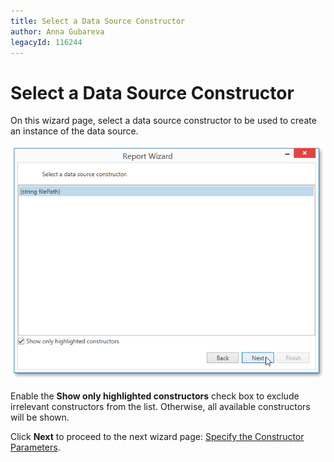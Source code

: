 ```yaml
---
title: Select a Data Source Constructor
author: Anna Gubareva
legacyId: 116244
---
```

# Select a Data Source Constructor
On this wizard page, select a data source constructor to be used to create an instance of the data source.

![WpfReportWizard_Object_SelectDataSourceConstructor](../../../../../../images/img122880.png)

Enable the **Show only highlighted constructors** check box to exclude irrelevant constructors from the list. Otherwise, all available constructors will be shown.

Click **Next** to proceed to the next wizard page: [Specify the Constructor Parameters](specify-the-constructor-parameters.md).